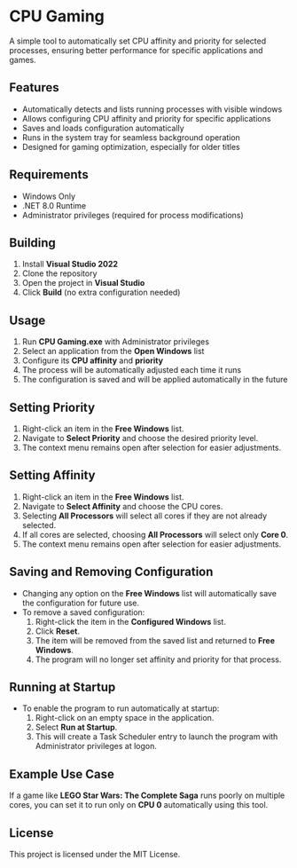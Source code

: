 # CPU Gaming

A simple tool to automatically set CPU affinity and priority for selected processes, ensuring better performance for specific applications and games.

## Features
- Automatically detects and lists running processes with visible windows
- Allows configuring CPU affinity and priority for specific applications
- Saves and loads configuration automatically
- Runs in the system tray for seamless background operation
- Designed for gaming optimization, especially for older titles

## Requirements
- Windows Only
- .NET 8.0 Runtime
- Administrator privileges (required for process modifications)

## Building
1. Install **Visual Studio 2022**
2. Clone the repository
3. Open the project in **Visual Studio**
4. Click **Build** (no extra configuration needed)

## Usage
1. Run **CPU Gaming.exe** with Administrator privileges
2. Select an application from the **Open Windows** list
3. Configure its **CPU affinity** and **priority**
4. The process will be automatically adjusted each time it runs
5. The configuration is saved and will be applied automatically in the future

## Setting Priority
1. Right-click an item in the **Free Windows** list.
2. Navigate to **Select Priority** and choose the desired priority level.
3. The context menu remains open after selection for easier adjustments.

## Setting Affinity
1. Right-click an item in the **Free Windows** list.
2. Navigate to **Select Affinity** and choose the CPU cores.
3. Selecting **All Processors** will select all cores if they are not already selected.
4. If all cores are selected, choosing **All Processors** will select only **Core 0**.
5. The context menu remains open after selection for easier adjustments.

## Saving and Removing Configuration
- Changing any option on the **Free Windows** list will automatically save the configuration for future use.
- To remove a saved configuration:
  1. Right-click the item in the **Configured Windows** list.
  2. Click **Reset**.
  3. The item will be removed from the saved list and returned to **Free Windows**.
  4. The program will no longer set affinity and priority for that process.

## Running at Startup
- To enable the program to run automatically at startup:
  1. Right-click on an empty space in the application.
  2. Select **Run at Startup**.
  3. This will create a Task Scheduler entry to launch the program with Administrator privileges at logon.

## Example Use Case
If a game like **LEGO Star Wars: The Complete Saga** runs poorly on multiple cores, you can set it to run only on **CPU 0** automatically using this tool.

## License
This project is licensed under the MIT License.

